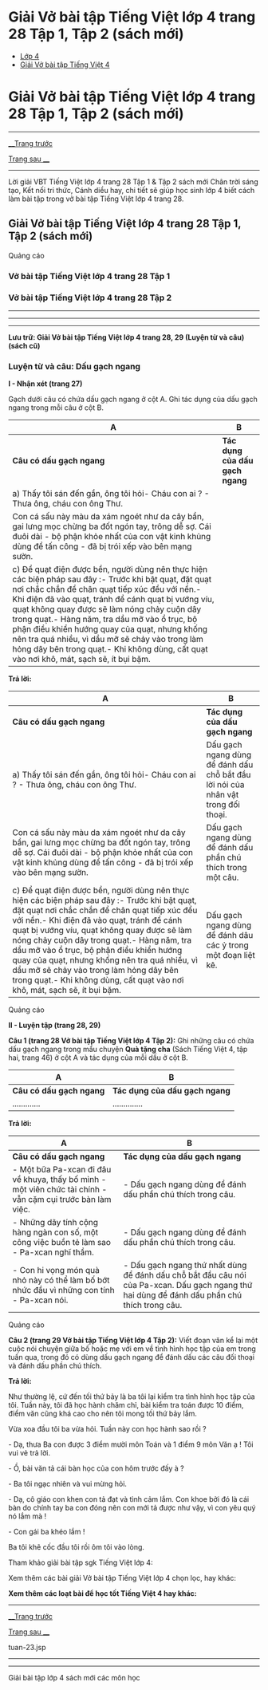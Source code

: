 # Giải Vở bài tập Tiếng Việt lớp 4 trang 28 Tập 1, Tập 2 (sách mới)

  * [Lớp 4](https://vietjack.com/series/lop-4.jsp)
  * [Giải Vở bài tập Tiếng Việt 4](https://vietjack.com/giai-vo-bai-tap-tieng-viet-4/index.jsp)



# Giải Vở bài tập Tiếng Việt lớp 4 trang 28 Tập 1, Tập 2 (sách mới)

* * *

[__Trang trước](https://vietjack.com/giai-vo-bai-tap-tieng-viet-4/tuan-23.jsp)

[Trang sau __](https://vietjack.com/giai-vo-bai-tap-tieng-viet-4/tuan-23.jsp)

* * *

Lời giải VBT Tiếng Việt lớp 4 trang 28 Tập 1 & Tập 2 sách mới Chân trời sáng tạo, Kết nối tri thức, Cánh diều hay, chi tiết sẽ giúp học sinh lớp 4 biết cách làm bài tập trong vở bài tập Tiếng Việt lớp 4 trang 28.

## Giải Vở bài tập Tiếng Việt lớp 4 trang 28 Tập 1, Tập 2 (sách mới)

Quảng cáo

### **Vở bài tập Tiếng Việt lớp 4 trang 28 Tập 1**

### **Vở bài tập Tiếng Việt lớp 4 trang 28 Tập 2**

* * *

* * *

* * *

**Lưu trữ: Giải Vở bài tập Tiếng Việt lớp 4 trang 28, 29 (Luyện từ và câu) (sách cũ)**

### **Luyện từ và câu: Dấu gạch ngang**

**I - Nhận xét (trang 27)**

Gạch dưới câu có chứa dấu gạch ngang ở cột A. Ghi tác dụng của dấu gạch ngang trong mỗi câu ở cột B.

A|  B  
---|---  
**Câu có dấu gạch ngang**|  **Tác dụng của dấu gạch ngang**  
a) Thấy tôi sán đến gần, ông tôi hỏi\- Cháu con ai ? \- Thưa ông, cháu con ông Thư.|   
Con cá sấu này màu da xám ngoét như da cây bần, gai lưng mọc chừng ba đốt ngón tay, trông dễ sợ. Cái đuôi dài - bộ phận khỏe nhất của con vật kinh khủng dùng để tấn công - đã bị trói xếp vào bên mạng sườn.|   
c) Để quạt điện được bền, người dùng nên thực hiện các biện pháp sau đây :\- Trước khi bật quạt, đặt quạt nơi chắc chắn để chân quạt tiếp xúc đểu với nền.\- Khi điện đã vào quạt, tránh để cánh quạt bị vướng víu, quạt không quay được sẽ làm nóng chảy cuộn dây trong quạt.\- Hàng năm, tra dầu mỡ vào ổ trục, bộ phận điều khiển hướng quay của quạt, nhưng khống nên tra quá nhiều, vì dầu mỡ sẽ chảy vào trong làm hỏng dây bên trong quạt.\- Khi không dùng, cất quạt vào nơi khô, mát, sạch sẽ, ít bụi bặm.|   
  
**Trả lời:**

A|  B  
---|---  
**Câu có dấu gạch ngang**|  **Tác dụng của dấu gạch ngang**  
a) Thấy tôi sán đến gần, ông tôi hỏi\- Cháu con ai ? \- Thưa ông, cháu con ông Thư.|  Dấu gạch ngang dùng để đánh dấu chỗ bắt đầu lời nói của nhân vật trong đối thoại.  
Con cá sấu này màu da xám ngoét như da cây bần, gai lưng mọc chừng ba đốt ngón tay, trông dễ sợ. Cái đuôi dài - bộ phận khỏe nhất của con vật kinh khủng dùng để tấn công - đã bị trói xếp vào bên mạng sườn.| Dấu gạch ngang dùng để đánh dấu phần chú thích trong một câu.   
c) Để quạt điện được bền, người dùng nên thực hiện các biện pháp sau đây :\- Trước khi bật quạt, đặt quạt nơi chắc chắn để chân quạt tiếp xúc đểu với nền.\- Khi điện đã vào quạt, tránh để cánh quạt bị vướng víu, quạt không quay được sẽ làm nóng chảy cuộn dây trong quạt.\- Hàng năm, tra dầu mỡ vào ổ trục, bộ phận điều khiển hướng quay của quạt, nhưng khống nên tra quá nhiều, vì dầu mỡ sẽ chảy vào trong làm hỏng dây bên trong quạt.\- Khi không dùng, cất quạt vào nơi khô, mát, sạch sẽ, ít bụi bặm.| Dấu gạch ngang dùng để đánh dâu các ỷ trong một đoạn liệt kê.   
  
Quảng cáo

**II - Luyện tập (trang 28, 29)**

**Câu 1 (trang 28 Vở bài tập Tiếng Việt lớp 4 Tập 2):** Ghi những câu có chứa dấu gạch ngang trong mẩu chuyện **Quà tặng cha** (Sách Tiếng Việt 4, tập hai, trang 46) ở cột A và tác dụng của mỗi dấu ở cột B.

A |  B  
---|---  
**Câu có dấu gạch ngang** | **Tác dụng của dấu gạch ngang**  
............. | ..............   
  
**Trả lời:**

A |  B  
---|---  
**Câu có dấu gạch ngang** | **Tác dụng của dấu gạch ngang**  
\- Một bữa Pa-xcan đi đâu về khuya, thấy bố mình - một viên chức tài chính - vẫn cặm cụi trước bàn làm việc. | \- Dấu gạch ngang dùng để đánh dấu phần chú thích trong câu.   
\- Những dãy tính cộng hàng ngàn con số, một công việc buồn tẻ làm sao - Pa-xcan nghĩ thầm. |  \- Dấu gạch ngang dùng để đánh dấu phần chú thích trong câu.  
\- Con hi vọng món quà nhỏ này có thể làm bố bớt nhức đầu vì những con tính - Pa-xcan nói. |  \- Dấu gạch ngang thứ nhất dùng để đánh dấu chỗ bắt đầu câu nói của Pa-xcan. Dấu gạch ngang thứ hai dùng để đánh dấu phần chú thích trong câu.  
  
Quảng cáo

**Câu 2 (trang 29 Vở bài tập Tiếng Việt lớp 4 Tập 2):** Viết đoạn văn kể lại một cuộc nói chuyện giữa bố hoặc mẹ với em về tình hình học tập của em trong tuần qua, trong đó có dùng dấu gạch ngang để đánh dấu các câu đối thoại và đánh dấu phần chú thích.

**Trả lời:**

Như thường lệ, cứ đến tối thứ bảy là ba tôi lại kiểm tra tình hình học tập của tôi. Tuần này, tôi đã học hành chăm chỉ, bài kiểm tra toán được 10 điểm, điểm văn cũng khá cao cho nên tôi mong tối thứ bảy lắm.

Vừa xoa đầu tôi ba vừa hỏi. Tuần này con học hành sao rồi ?

\- Dạ, thưa Ba con được 3 điểm mười môn Toán và 1 điểm 9 môn Văn ạ ! Tôi vui vẻ trả lời.

\- Ồ, bài văn tả cái bàn học của con hôm trước đấy à ?

\- Ba tôi ngạc nhiên và vui mừng hỏi.

\- Dạ, cô giáo con khen con tả đạt và tình cảm lắm. Con khoe bởi đó là cái bàn do chính tay ba con đóng nên con mới tả được như vậy, vì con yêu quý nó lắm mà !

\- Con gái ba khéo lắm !

Ba tôi khẽ cốc đầu tôi rồi ôm tôi vào lòng.

Tham khảo giải bài tập sgk Tiếng Việt lớp 4:

Xem thêm các bài giải Vở bài tập Tiếng Việt lớp 4 chọn lọc, hay khác:

**Xem thêm các loạt bài để học tốt Tiếng Việt 4 hay khác:**

* * *

[__Trang trước](https://vietjack.com/giai-vo-bai-tap-tieng-viet-4/tuan-23.jsp)

[Trang sau __](https://vietjack.com/giai-vo-bai-tap-tieng-viet-4/tuan-23.jsp)

tuan-23.jsp

* * *

* * *

Giải bài tập lớp 4 sách mới các môn học

